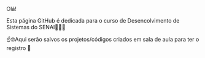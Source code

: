 Olá!

Esta página GitHub é dedicada para o curso de Desencolvimento de Sistemas do SENAI👩🏽‍💻

☝️🤓Aqui serão salvos os projetos/códigos criados em sala de aula para ter o registro 🐸

